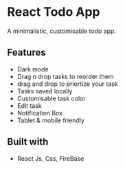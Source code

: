 # React Todo App

A minimalistic, customisable todo app.


## Features

- Dark mode
- Drag n drop tasks to reorder them
- drag and drop to priortize your task
- Tasks saved locally
- Customisable task color
- Edit task
- Notification Box
- Tablet & mobile friendly

## Built with

- React Js, Css, FireBase 


